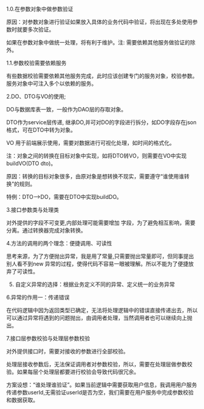 1.0.在参数对象中做参数验证

原因：对参数对象进行验证如果放入具体的业务代码中验证，将出现在多处使用参数时就要多次验证。

如果在参数对象中做统一处理，将有利于维护。注: 需要依赖其他服务做验证的除外。

1.1.参数校验需要依赖服务

有些数据校验需要依赖其他服务完成，此时应该创建专门的服务对象，校验参数。服务对象中可注入多个以依赖的服务。



2.DO、DTO与VO的使用;

DO与数据库表一致，一般作为DAO层的存取对象。

DTO作为service层传递, 继承DO,并可对DO的字段进行拆分，如DO字段存在json格式，可在DTO中转为对象。

VO 用于前端展示使用，需要对数据进行可视化处理，如时间的格式化。

注：对象之间的转换在目标对象中实现，如将DTO转VO，则需要在VO中实现buildVO(DTO dto)。

原因：转换的目标对象很多，由原对象是想转换不现实，需要遵守“谁使用谁转换”的规则。

特例：DTO-->DO，需要在DTO中实现buildDO。



3.接口参数类与处理类

对外提供的字段不可变更,内部处理可能需要增加 字段，为了避免相互影响，需要分离。通过转换器完成对象转换。



4.方法的调用的两个理念：便捷调用、可读性

思考来源，为了方便抛出异常，我是用了常量,只需要抛出常量即可，但同事提出别人看不到new 异常的过程，使得代码不容易一眼被理解。所以不能为了便捷放弃了可读性。

5. 自定义异常的选择：根据业务定义不同的异常、定义统一的业务异常



6.异常的作用一：传递错误

在代码逻辑中因为返回类型已确定，无法将处理逻辑中的错误直接传递出去，所以可以通过异常将遇到的问题抛出，由调用者处理，当然调用者也可以继续向上抛出。

7.接口层参数校验与处理层参数校验

对外提供接口时，需要对接收的参数进行全部校验。

处理层接收参数后，无法保证调用者对参数校验，所以，需要在处理层做参数校验。如果每层个处理层都要进行校验会导致代码很冗余。

方案设想：“谁处理谁验证”。如果当前逻辑中需要获取用户信息，我调用用户服务传递参数userId,无需验证userId是否为空，我们需要在用户服务中完成参数校验和数据获取。

